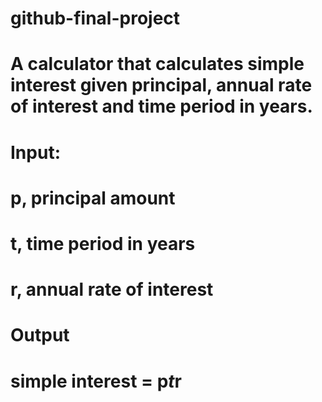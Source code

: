 # github-final-project

# A calculator that calculates simple interest given principal, annual rate of interest and time period in years.
# Input:
   # p, principal amount
   # t, time period in years
   # r, annual rate of interest
# Output
   # simple interest = p*t*r
